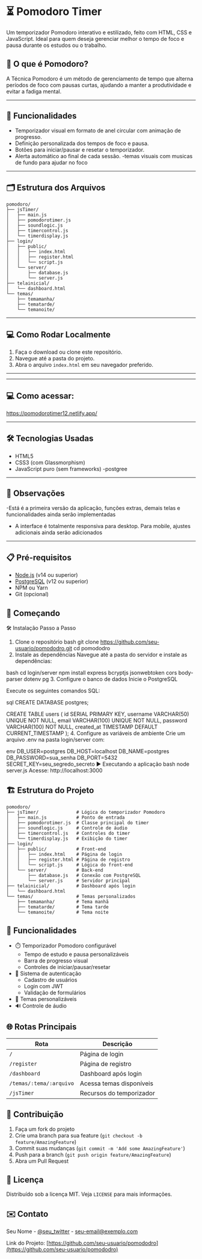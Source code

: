


# ⏳ Pomodoro Timer

Um temporizador Pomodoro interativo e estilizado, feito com HTML, CSS e JavaScript. Ideal para quem deseja gerenciar melhor o tempo de foco e pausa durante os estudos ou o trabalho.

## 🧠 O que é Pomodoro?

A Técnica Pomodoro é um método de gerenciamento de tempo que alterna períodos de foco com pausas curtas, ajudando a manter a produtividade e evitar a fadiga mental.

---

## 🚀 Funcionalidades

- Temporizador visual em formato de anel circular com animação de progresso.
- Definição personalizada dos tempos de foco e pausa.
- Botões para iniciar/pausar e resetar o temporizador.
- Alerta automático ao final de cada sessão.
-temas visuais com musicas de fundo para ajudar no foco

---

## 🗂 Estrutura dos Arquivos

```
pomodoro/
├── jsTimer/
│   ├── main.js
│   ├── pomodorotimer.js
│   ├── soundlogic.js
│   ├── timercontrol.js
│   └── timerdisplay.js
├── login/
│   ├── public/
│   │   ├── index.html
│   │   ├── register.html
│   │   └── script.js
│   └── server/
│       ├── database.js
│       └── server.js
├── telainicial/
│   └── dashboard.html
└── temas/
    ├── temamanha/
    ├── tematarde/
    └── temanoite/
```

---

## 💻 Como Rodar Localmente

1. Faça o download ou clone este repositório.
2. Navegue até a pasta do projeto.
3. Abra o arquivo `index.html` em seu navegador preferido.

---

---

## 💻 Como acessar:

https://pomodorotimer12.netlify.app/

---



## 🛠 Tecnologias Usadas

- HTML5
- CSS3 (com Glassmorphism)
- JavaScript puro (sem frameworks)
-postgree

---

## 📌 Observações

-Está é a primeira versão da aplicação, funções extras, demais telas e funcionalidades ainda serão implementadas
- A interface é totalmente responsiva para desktop. Para mobile, ajustes adicionais ainda serão adicionados

---




## 📋 Pré-requisitos

- [Node.js](https://nodejs.org/) (v14 ou superior)
- [PostgreSQL](https://www.postgresql.org/) (v12 ou superior)
- NPM ou Yarn
- Git (opcional)

## 🚀 Começando

🛠️ Instalação Passo a Passo
1. Clone o repositório
bash
git clone https://github.com/seu-usuario/pomododro.git
cd pomododro
2. Instale as dependências
Navegue até a pasta do servidor e instale as dependências:

bash
cd login/server
npm install express bcryptjs jsonwebtoken cors body-parser dotenv pg
3. Configure o banco de dados
Inicie o PostgreSQL

Execute os seguintes comandos SQL:

sql
CREATE DATABASE postgres;

CREATE TABLE users (
    id SERIAL PRIMARY KEY,
    username VARCHAR(50) UNIQUE NOT NULL,
    email VARCHAR(100) UNIQUE NOT NULL,
    password VARCHAR(100) NOT NULL,
    created_at TIMESTAMP DEFAULT CURRENT_TIMESTAMP
);
4. Configure as variáveis de ambiente
Crie um arquivo .env na pasta login/server com:

env
DB_USER=postgres
DB_HOST=localhost
DB_NAME=postgres
DB_PASSWORD=sua_senha
DB_PORT=5432
SECRET_KEY=seu_segredo_secreto
▶️ Executando a aplicação
bash
node server.js
Acesse: http://localhost:3000
## 🏗️ Estrutura do Projeto

```
pomodoro/
├── jsTimer/              # Lógica do temporizador Pomodoro
│   ├── main.js           # Ponto de entrada
│   ├── pomodorotimer.js  # Classe principal do timer
│   ├── soundlogic.js     # Controle de áudio
│   ├── timercontrol.js   # Controles do timer
│   └── timerdisplay.js   # Exibição do timer
├── login/
│   ├── public/           # Front-end
│   │   ├── index.html    # Página de login
│   │   ├── register.html # Página de registro
│   │   └── script.js     # Lógica do front-end
│   └── server/           # Back-end
│       ├── database.js   # Conexão com PostgreSQL
│       └── server.js     # Servidor principal
├── telainicial/          # Dashboard após login
│   └── dashboard.html    
└── temas/                # Temas personalizados
    ├── temamanha/        # Tema manhã
    ├── tematarde/        # Tema tarde
    └── temanoite/        # Tema noite
```

## 🔧 Funcionalidades

- ⏱️ Temporizador Pomodoro configurável
  - Tempo de estudo e pausa personalizáveis
  - Barra de progresso visual
  - Controles de iniciar/pausar/resetar
- 🔐 Sistema de autenticação
  - Cadastro de usuários
  - Login com JWT
  - Validação de formulários
- 🎨 Temas personalizáveis
- 🔊 Controle de áudio

## 🌐 Rotas Principais

| Rota | Descrição |
|------|-----------|
| `/` | Página de login |
| `/register` | Página de registro |
| `/dashboard` | Dashboard após login |
| `/temas/:tema/:arquivo` | Acessa temas disponíveis |
| `/jsTimer` | Recursos do temporizador |

## 🤝 Contribuição

1. Faça um fork do projeto
2. Crie uma branch para sua feature (`git checkout -b feature/AmazingFeature`)
3. Commit suas mudanças (`git commit -m 'Add some AmazingFeature'`)
4. Push para a branch (`git push origin feature/AmazingFeature`)
5. Abra um Pull Request

## 📄 Licença

Distribuído sob a licença MIT. Veja `LICENSE` para mais informações.

## ✉️ Contato

Seu Nome - [@seu_twitter](https://twitter.com/seu_twitter) - seu-email@exemplo.com

Link do Projeto: [https://github.com/seu-usuario/pomododro](https://github.com/seu-usuario/pomododro)
